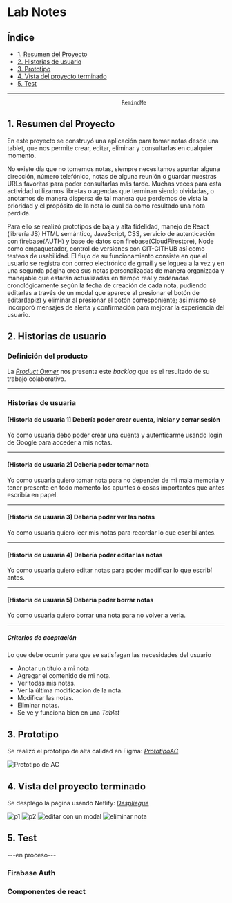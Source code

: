 # Lab Notes

## Índice

* [1. Resumen del Proyecto](#1-resumen-del-proyecto)
* [2. Historias de usuario](#2-historias-de-usuario)
* [3. Prototipo](#3-prototipo)
* [4. Vista del proyecto terminado](#4-vista-final)
* [5. Test](#5-test)

***
                                         RemindMe

## 1. Resumen del Proyecto

En este proyecto se construyó una aplicación para tomar notas desde una tablet, que nos permite crear, editar, eliminar y consultarlas en cualquier momento.

No existe día que no tomemos notas, siempre necesitamos apuntar alguna dirección, número telefónico, notas de alguna reunión o guardar nuestras URLs favoritas para poder consultarlas más tarde. Muchas veces para esta actividad utilizamos libretas o agendas que terminan siendo olvidadas, o anotamos de manera dispersa de tal manera que perdemos de vista la prioridad y el propósito de la nota lo cual da como resultado una nota perdida.

 Para ello se realizó prototipos de baja y alta fidelidad, manejo de React (librería JS) HTML semántico, JavaScript, CSS, servicio de autenticación con firebase(AUTH) y base de datos con firebase(CloudFirestore), Node como empaquetador, control de versiones con GIT-GITHUB así como testeos de usabilidad. El flujo de su funcionamiento consiste en que el usuario se registra con correo electrónico de gmail y se loguea a la vez y en una segunda página crea sus notas personalizadas de manera organizada y manejable que estarán actualizadas en tiempo real y ordenadas cronológicamente según la fecha de creación de cada nota, pudiendo editarlas a través de un modal que aparece al presionar el botón de editar(lapiz) y eliminar al presionar el botón corresponiente; así mismo se incorporó mensajes de alerta y confirmación para mejorar la experiencia del usuario.


## 2. Historias de usuario

### Definición del producto

La [_Product Owner_](https://youtu.be/r2hU7MVIzxs) nos presenta este _backlog_
que es el resultado de su trabajo colaborativo.

***

### Historias de usuaria

#### [Historia de usuaria 1] Debería poder crear cuenta, iniciar y cerrar sesión

Yo como usuaria debo poder crear una cuenta y autenticarme usando login de
Google para acceder a mis notas.

***

#### [Historia de usuaria 2] Debería poder tomar nota

Yo como usuaria quiero tomar nota para no depender de mi mala
memoria y tener presente en todo momento los apuntes ó cosas importantes que
antes escribía en papel.

***

#### [Historia de usuaria 3] Debería poder ver las notas

Yo como usuaria quiero leer mis notas para recordar lo que escribí
antes.

***

#### [Historia de usuaria 4] Debería poder editar las notas

Yo como usuaria quiero editar notas para poder modificar lo que
escribí antes.

***

#### [Historia de usuaria 5] Debería poder borrar notas

Yo como usuaria quiero borrar una nota para no volver a verla.

***

##### Criterios de aceptación

Lo que debe ocurrir para que se satisfagan las necesidades del usuario

* Anotar un título a mi nota
* Agregar el contenido de mi nota.
* Ver todas mis notas.
* Ver la última modificación de la nota.
* Modificar las notas.
* Eliminar notas.
* Se ve y funciona bien en una _Tablet_



## 3. Prototipo

Se realizó el prototipo de alta calidad en Figma: [_PrototipoAC_](https://www.figma.com/file/KW9hps9oigw7jySRwmIojP/RemindMe?node-id=0%3A1&t=3z5stkA72GxY7I5G-0)


![Prototipo de AC](https://user-images.githubusercontent.com/113317909/221904649-fb6a01cd-d99e-4650-8657-9518edd5ec67.PNG)

## 4. Vista del proyecto terminado

Se desplegó la página usando Netlify: [_Despliegue_](https://symphonious-moonbeam-4bab46.netlify.app/)

![p1](https://user-images.githubusercontent.com/113317909/221909697-e1b82ebd-8581-4b5b-9dd3-cad90d28f977.PNG)
![p2](https://user-images.githubusercontent.com/113317909/221909756-3cb050ec-b804-4a4e-9b39-09522cdb0977.PNG)
![editar con un modal](https://user-images.githubusercontent.com/113317909/221909809-a521ae37-2692-41ac-9c21-190ff0dde88d.PNG)
![eliminar nota](https://user-images.githubusercontent.com/113317909/221909831-fd9aed77-acf5-40b5-9ee2-a48fdd08e856.PNG)

## 5. Test
---en proceso---


### Firabase Auth



### Componentes de react


